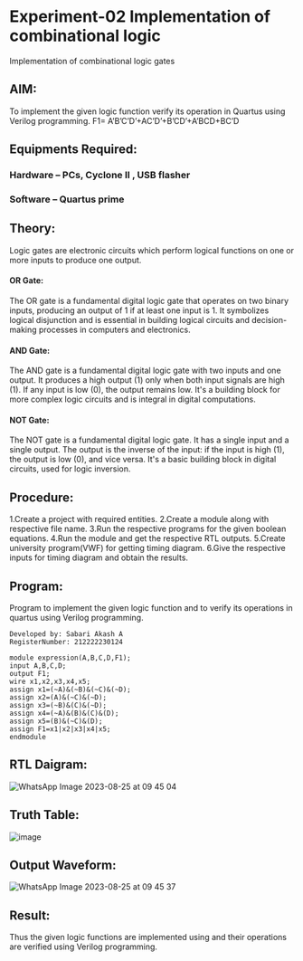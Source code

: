 # Experiment-02 Implementation of combinational logic
Implementation of combinational logic gates
 
## AIM:
To implement the given logic function verify its operation in Quartus using Verilog programming.
 F1= A’B’C’D’+AC’D’+B’CD’+A’BCD+BC’D

 
 
 
## Equipments Required:
### Hardware – PCs, Cyclone II , USB flasher
### Software – Quartus prime


## Theory:
Logic gates are electronic circuits which perform logical functions on one or more inputs to produce one output.
#### OR Gate:
The OR gate is a fundamental digital logic gate that operates on two binary inputs, producing an output of 1 if at least one input is 1. It symbolizes logical disjunction and is essential in building logical circuits and decision-making processes in computers and electronics.
#### AND Gate:
The AND gate is a fundamental digital logic gate with two inputs and one output. It produces a high output (1) only when both input signals are high (1). If any input is low (0), the output remains low. It's a building block for more complex logic circuits and is integral in digital computations.
#### NOT Gate:
The NOT gate is a fundamental digital logic gate. It has a single input and a single output. The output is the inverse of the input: if the input is high (1), the output is low (0), and vice versa. It's a basic building block in digital circuits, used for logic inversion.

## Procedure:
1.Create a project with required entities.
2.Create a module along with respective file name.
3.Run the respective programs for the given boolean equations.
4.Run the module and get the respective RTL outputs.
5.Create university program(VWF) for getting timing diagram. 
6.Give the respective inputs for timing diagram and obtain the results.
## Program:
Program to implement the given logic function and to verify its operations in quartus using Verilog programming.
```
Developed by: Sabari Akash A 
RegisterNumber: 212222230124 

module expression(A,B,C,D,F1);
input A,B,C,D;
output F1;
wire x1,x2,x3,x4,x5;
assign x1=(~A)&(~B)&(~C)&(~D);
assign x2=(A)&(~C)&(~D);
assign x3=(~B)&(C)&(~D);
assign x4=(~A)&(B)&(C)&(D);
assign x5=(B)&(~C)&(D);
assign F1=x1|x2|x3|x4|x5;
endmodule
```
## RTL Daigram:
![WhatsApp Image 2023-08-25 at 09 45 04](https://github.com/Sabariakash22009103/Experiment--02-Implementation-of-combinational-logic-/assets/119390227/3ba70300-859a-4bf0-83ba-641ac9059688)

## Truth Table:
![image](https://github.com/Sabariakash22009103/Experiment--02-Implementation-of-combinational-logic-/assets/119390227/16b15809-65a8-472b-af24-a74c67f8c0c2)

## Output Waveform:
![WhatsApp Image 2023-08-25 at 09 45 37](https://github.com/Sabariakash22009103/Experiment--02-Implementation-of-combinational-logic-/assets/119390227/099aa536-e439-4510-aa30-605d78d7105d)

## Result:
Thus the given logic functions are implemented using  and their operations are verified using Verilog programming.
